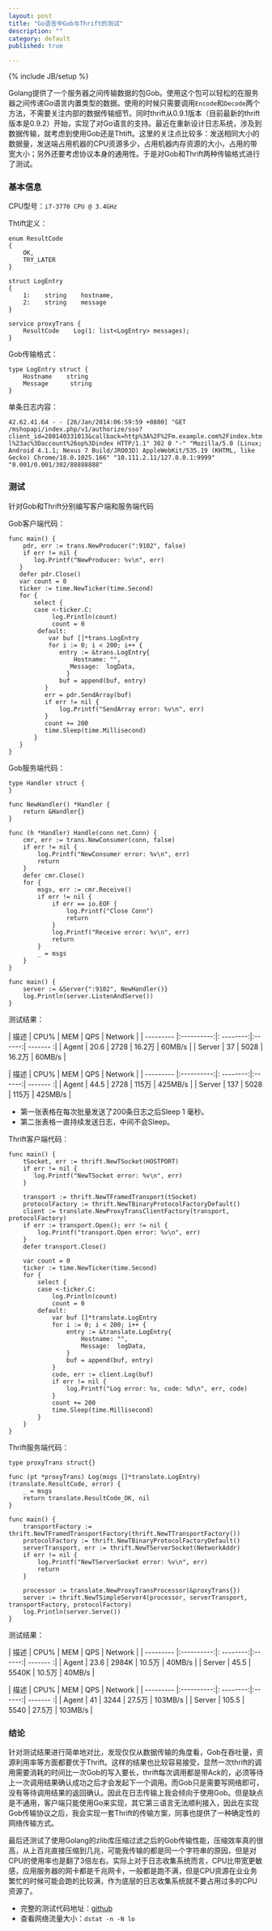 ```yaml
---
layout: post
title: "Go语言中Gob与Thrift的测试"
description: ""
category: default
published: true

---
```

{% include JB/setup %}


Golang提供了一个服务器之间传输数据的包Gob。使用这个包可以轻松的在服务器之间传递Go语言内置类型的数据。使用的时候只需要调用`Encode`和`Decode`两个方法，不需要关注内部的数据传输细节。同时thrift从0.9.1版本（目前最新的thrift版本是0.9.2）开始，实现了对Go语言的支持。最近在重新设计日志系统，涉及到数据传输，就考虑到使用Gob还是Thtift。这里的关注点比较多：发送相同大小的数据量，发送端占用机器的CPU资源多少，占用机器内存资源的大小，占用的带宽大小；另外还要考虑协议本身的通用性。于是对Gob和Thrift两种传输格式进行了测试。

### 基本信息

CPU型号：`i7-3770 CPU @ 3.4GHz`

Thtift定义：

    enum ResultCode
    {
        OK,
        TRY_LATER
    }
    
    struct LogEntry
    {
        1:    string    hostname,
        2:    string    message
    }
    
    service proxyTrans {
        ResultCode    Log(1: list<LogEntry> messages);
    }
    
Gob传输格式：
    
    type LogEntry struct {
        Hostname    string
        Message      string
    }

单条日志内容：

`42.62.41.64 - - [26/Jan/2014:06:59:59 +0800] "GET /mshopapi/index.php/v1/authorize/sso?client_id=280140331013&callback=http%3A%2F%2Fm.example.com%2Findex.html%23ac%3Daccount%26op%3Dindex HTTP/1.1" 302 0 "-" "Mozilla/5.0 (Linux; Android 4.1.1; Nexus 7 Build/JRO03D) AppleWebKit/535.19 (KHTML, like Gecko) Chrome/18.0.1025.166" "10.111.2.11/127.0.0.1:9999" "0.001/0.001/302/88888888"`


### 测试
针对Gob和Thrift分别编写客户端和服务端代码

Gob客户端代码：

    func main() {
        pdr, err := trans.NewProducer(":9102", false)
        if err != nil {
	       log.Printf("NewProducer: %v\n", err)
	   }
	   defer pdr.Close()
	   var count = 0
	   ticker := time.NewTicker(time.Second)
	   for {
	       select {
	       case <-ticker.C:
                log.Println(count)
                count = 0
            default:
		       var buf []*trans.LogEntry
		       for i := 0; i < 200; i++ {
			      entry := &trans.LogEntry{
			          Hostname: "",
				     Message:  logData,
                    }
			      buf = append(buf, entry)
			  }
			  err = pdr.SendArray(buf)
			  if err != nil {
			      log.Printf("SendArray error: %v\n", err)
			  }
			  count += 200
			  time.Sleep(time.Millisecond)
		   }
	   }
    }

Gob服务端代码：

    type Handler struct {
    }

    func NewHandler() *Handler {
	    return &Handler{}
    }

    func (h *Handler) Handle(conn net.Conn) {
	    cmr, err := trans.NewConsumer(conn, false)
	    if err != nil {
		    log.Printf("NewConsumer error: %v\n", err)
		    return
	    }
	    defer cmr.Close()
	    for {
		    msgs, err := cmr.Receive()
		    if err != nil {
			    if err == io.EOF {
				    log.Printf("Close Conn")
				    return
			    }
			    log.Printf("Receive error: %v\n", err)
			    return
		    }
		    _ = msgs
	    }
    }

    func main() {
	    server := &Server{":9102", NewHandler()}
	    log.Println(server.ListenAndServe())
    }

测试结果：

| 描述     | CPU%  | MEM | QPS  | Network |
| --------- |:----------:|: --------:|:------:| ------- :|
| Agent  | 20.6 | 2728 | 16.2万 | 60MB/s |
| Server | 37    | 5028 | 16.2万 | 60MB/s |

| 描述     | CPU%  | MEM | QPS  | Network |
| --------- |:----------:|: --------:|:------:| ------- :|
| Agent  | 44.5 | 2728 | 115万 | 425MB/s |
| Server | 137  | 5028 | 115万 | 425MB/s |

* 第一张表格在每次批量发送了200条日志之后Sleep 1 毫秒。
* 第二张表格一直持续发送日志，中间不会Sleep。

Thrift客户端代码：

    func main() {
        tSocket, err := thrift.NewTSocket(HOSTPORT)
	    if err != nil {
		   log.Printf("NewTSocket error: %v\n", err)
	    }

	    transport := thrift.NewTFramedTransport(tSocket)
	    protocolFactory := thrift.NewTBinaryProtocolFactoryDefault()
	    client := translate.NewProxyTransClientFactory(transport, protocolFactory)
	    if err := transport.Open(); err != nil {
		    log.Printf("transport.Open error: %v\n", err)
	    }
	    defer transport.Close()

	    var count = 0
	    ticker := time.NewTicker(time.Second)
	    for {
		    select {
		    case <-ticker.C:
			    log.Println(count)
			    count = 0
		    default:
			    var buf []*translate.LogEntry
			    for i := 0; i < 200; i++ {
				    entry := &translate.LogEntry{
					    Hostname: "",
					    Message:  logData,
				    }
				    buf = append(buf, entry)
			    }
			    code, err := client.Log(buf)
			    if err != nil {
				    log.Printf("Log error: %v, code: %d\n", err, code)
			    }
			    count += 200
			    time.Sleep(time.Millisecond)
		    }
	    }
    }

Thrift服务端代码：

    type proxyTrans struct{}

    func (pt *proxyTrans) Log(msgs []*translate.LogEntry) (translate.ResultCode, error) {
	    _ = msgs
	    return translate.ResultCode_OK, nil
    }

    func main() {
	    transportFactory := thrift.NewTFramedTransportFactory(thrift.NewTTransportFactory())
	    protocolFactory := thrift.NewTBinaryProtocolFactoryDefault()
	    serverTransport, err := thrift.NewTServerSocket(NetworkAddr)
	    if err != nil {
		    log.Printf("NewTServerSocket error: %v\n", err)
		    return
	    }

	    processor := translate.NewProxyTransProcessor(&proxyTrans{})
	    server := thrift.NewTSimpleServer4(processor, serverTransport, transportFactory, protocolFactory)
	    log.Println(server.Serve())
    }

测试结果：

| 描述     | CPU%  | MEM | QPS  | Network |
| --------- |:----------:|: --------:|:------:| ------- :|
| Agent  | 23.6 | 2984K | 10.5万 | 40MB/s |
| Server | 45.5 | 5540K | 10.5万 | 40MB/s |

| 描述     | CPU%  | MEM | QPS  | Network |
| --------- |:----------:|: --------:|:------:| ------- :|
| Agent  |  41     | 3244 | 27.5万 | 103MB/s |
| Server | 105.5 | 5540 | 27.5万 | 103MB/s |

### 结论

针对测试结果进行简单地对比，发现仅仅从数据传输的角度看，Gob在吞吐量，资源利用率等方面都要优于Thrift。这样的结果也比较容易接受，显然一次thrift的调用需要消耗的时间比一次Gob的写入要长，thrift每次调用都是带Ack的，必须等待上一次调用结果确认成功之后才会发起下一个调用。而Gob只是需要写网络即可，没有等待调用结果的返回确认。因此在日志传输上我会倾向于使用Gob。但是缺点是不通用，客户端只能使用Go来实现，其它第三语言无法顺利接入，因此在实现Gob传输协议之后，我会实现一套Thrift的传输方案，同事也提供了一种确定性的网络传输方式。

最后还测试了使用Golang的zlib库压缩过滤之后的Gob传输性能，压缩效率真的很高，从上百兆直接压缩到几兆，可能我传输的都是同一个字符串的原因，但是对CPU的使用率也是翻了3倍左右。实际上对于日志收集系统而言，CPU比带宽更敏感，应用服务器的网卡都是千兆网卡，一般都是跑不满，但是CPU资源在业业务繁忙的时候可能会跑的比较满，作为底层的日志收集系统就不要占用过多的CPU资源了。

* 完整的测试代码地址：[github](https://github.com/cloudaice/thriftAndGob)
* 查看网络流量大小：`dstat -n -N lo`